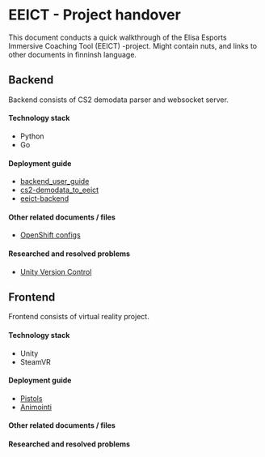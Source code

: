 # EEICT - Project handover

This document conducts a quick walkthrough of the Elisa Esports Immersive Coaching Tool (EEICT) -project.
Might contain nuts, and links to other documents in finninsh language.
## Backend

Backend consists of CS2 demodata parser and websocket server.
#### Technology stack
- Python
- Go
#### Deployment guide
- [backend_user_guide](backend/backend_user_guide.md)
- [cs2-demodata_to_eeict](backend/cs2-demodata_to_eeict.md)
- [eeict-backend](backend/eeict-backend.md)
#### Other related documents / files
- [OpenShift configs](backend/openshift_configs/openshift_configs.md)
#### Researched and resolved problems
- [Unity Version Control](unity/Unity%20Version%20Control.md)
## Frontend

Frontend consists of virtual reality project.
#### Technology stack
- Unity
- SteamVR
#### Deployment guide
- [Pistols](unity/animation/Pistols.md)
- [Animointi](unity/animation/Animointi.md)
#### Other related documents / files
#### Researched and resolved problems
